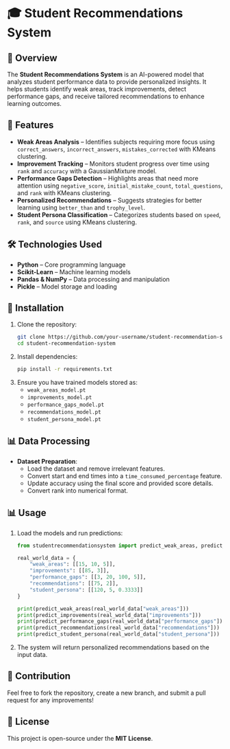 # 🎓 Student Recommendations System

## 📌 Overview
The **Student Recommendations System** is an AI-powered model that analyzes student performance data to provide personalized insights. It helps students identify weak areas, track improvements, detect performance gaps, and receive tailored recommendations to enhance learning outcomes.

## 🚀 Features
- **Weak Areas Analysis** – Identifies subjects requiring more focus using `correct_answers`, `incorrect_answers`, `mistakes_corrected` with KMeans clustering.
- **Improvement Tracking** – Monitors student progress over time using `rank` and `accuracy` with a GaussianMixture model.
- **Performance Gaps Detection** – Highlights areas that need more attention using `negative_score`, `initial_mistake_count`, `total_questions`, and `rank` with KMeans clustering.
- **Personalized Recommendations** – Suggests strategies for better learning using `better_than` and `trophy_level`.
- **Student Persona Classification** – Categorizes students based on `speed`, `rank`, and `source` using KMeans clustering.

## 🛠️ Technologies Used
- **Python** – Core programming language
- **Scikit-Learn** – Machine learning models
- **Pandas & NumPy** – Data processing and manipulation
- **Pickle** – Model storage and loading

## 🔧 Installation
1. Clone the repository:
   ```bash
   git clone https://github.com/your-username/student-recommendation-system.git
   cd student-recommendation-system
   ```
2. Install dependencies:
   ```bash
   pip install -r requirements.txt
   ```
3. Ensure you have trained models stored as:
   - `weak_areas_model.pt`
   - `improvements_model.pt`
   - `performance_gaps_model.pt`
   - `recommendations_model.pt`
   - `student_persona_model.pt`

## 📊 Data Processing
- **Dataset Preparation**:
  - Load the dataset and remove irrelevant features.
  - Convert start and end times into a `time_consumed_percentage` feature.
  - Update accuracy using the final score and provided score details.
  - Convert rank into numerical format.

## 📊 Usage
1. Load the models and run predictions:
   ```python
   from studentrecommendationsystem import predict_weak_areas, predict_improvements, predict_performance_gaps, predict_recommendations, predict_student_persona

   real_world_data = {
       "weak_areas": [[15, 10, 5]],
       "improvements": [[85, 3]],
       "performance_gaps": [[3, 20, 100, 5]],
       "recommendations": [[75, 2]],
       "student_persona": [[120, 5, 0.3333]]
   }

   print(predict_weak_areas(real_world_data["weak_areas"]))
   print(predict_improvements(real_world_data["improvements"]))
   print(predict_performance_gaps(real_world_data["performance_gaps"]))
   print(predict_recommendations(real_world_data["recommendations"]))
   print(predict_student_persona(real_world_data["student_persona"]))
   ```

2. The system will return personalized recommendations based on the input data.

## 📌 Contribution
Feel free to fork the repository, create a new branch, and submit a pull request for any improvements!

## 📄 License
This project is open-source under the **MIT License**.
